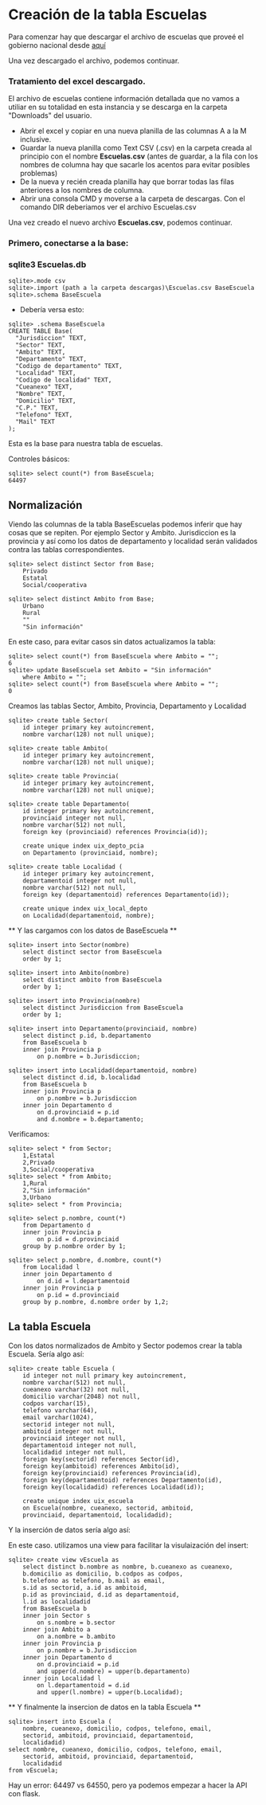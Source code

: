# Creación de la tabla Escuelas

Para comenzar hay que descargar el archivo de escuelas que 
proveé el gobierno nacional desde [aquí](https://www.argentina.gob.ar/sites/default/files/2023.09.04_padron_oficial_establecimientos_educativos_die.xlsx)

Una vez descargado el archivo, podemos continuar.

### Tratamiento del excel descargado.

El archivo de escuelas contiene información detallada que no vamos
a utiliar en su totalidad en esta instancia y se descarga en la
carpeta "Downloads" del usuario.

- Abrir el excel y copiar en una nueva planilla de las columnas A a la M inclusive.
- Guardar la nueva planilla como Text CSV (.csv) en la carpeta creada al principio con el nombre **Escuelas.csv** (antes de guardar, a la fila con los nombres de columna hay que sacarle los acentos para evitar posibles problemas)
- De la nueva y recién creada planilla hay que borrar todas las filas anteriores
a los nombres de columna.
- Abrir una consola CMD y moverse a la carpeta de descargas. Con el comando DIR deberiamos ver el archivo Escuelas.csv

Una vez creado el nuevo archivo **Escuelas.csv**, podemos continuar.

### Primero, conectarse a la base:

### sqlite3 Escuelas.db
```
sqlite>.mode csv
sqlite>.import (path a la carpeta descargas)\Escuelas.csv BaseEscuela
sqlite>.schema BaseEscuela
```
- Debería versa esto:
```
sqlite> .schema BaseEscuela
CREATE TABLE Base(
  "Jurisdiccion" TEXT,
  "Sector" TEXT,
  "Ambito" TEXT,
  "Departamento" TEXT,
  "Codigo de departamento" TEXT,
  "Localidad" TEXT,
  "Codigo de localidad" TEXT,
  "Cueanexo" TEXT,
  "Nombre" TEXT,
  "Domicilio" TEXT,
  "C.P." TEXT,
  "Telefono" TEXT,
  "Mail" TEXT
);
```
Esta es la base para nuestra tabla de escuelas. 

Controles básicos:
```
sqlite> select count(*) from BaseEscuela;
64497
```
## Normalización

Viendo las columnas de la tabla BaseEscuelas podemos inferir que hay cosas que se repiten. Por ejemplo Sector y Ambito.
Jurisdiccion es la provincia y así como los datos de departamento y localidad
serán validados contra las tablas correspondientes.

```
sqlite> select distinct Sector from Base;
    Privado
    Estatal
    Social/cooperativa

sqlite> select distinct Ambito from Base;
    Urbano
    Rural
    ""
    "Sin información"
```
En este caso, para evitar casos sin datos actualizamos la tabla:
```
sqlite> select count(*) from BaseEscuela where Ambito = "";
6
sqlite> update BaseEscuela set Ambito = "Sin información"
    where Ambito = "";
sqlite> select count(*) from BaseEscuela where Ambito = "";
0
```
Creamos las tablas Sector, Ambito, Provincia, Departamento y Localidad
```
sqlite> create table Sector(
    id integer primary key autoincrement,
    nombre varchar(128) not null unique);

sqlite> create table Ambito(
    id integer primary key autoincrement,
    nombre varchar(128) not null unique);

sqlite> create table Provincia(
    id integer primary key autoincrement,
    nombre varchar(128) not null unique);

sqlite> create table Departamento(
    id integer primary key autoincrement,
    provinciaid integer not null,
    nombre varchar(512) not null,
    foreign key (provinciaid) references Provincia(id));

    create unique index uix_depto_pcia
    on Departamento (provinciaid, nombre);

sqlite> create table Localidad (
    id integer primary key autoincrement,
    departamentoid integer not null,
    nombre varchar(512) not null,
    foreign key (departamentoid) references Departamento(id));

    create unique index uix_local_depto
    on Localidad(departamentoid, nombre);
```
** Y las cargamos con los datos de BaseEscuela **
```
sqlite> insert into Sector(nombre) 
    select distinct sector from BaseEscuela
    order by 1;

sqlite> insert into Ambito(nombre) 
    select distinct ambito from BaseEscuela
    order by 1;

sqlite> insert into Provincia(nombre)
    select distinct Jurisdiccion from BaseEscuela
    order by 1;

sqlite> insert into Departamento(provinciaid, nombre)
    select distinct p.id, b.departamento
    from BaseEscuela b
    inner join Provincia p 
        on p.nombre = b.Jurisdiccion;

sqlite> insert into Localidad(departamentoid, nombre)
    select distinct d.id, b.localidad
    from BaseEscuela b
    inner join Provincia p
        on p.nombre = b.Jurisdiccion
    inner join Departamento d
        on d.provinciaid = p.id
        and d.nombre = b.departamento;
```
Verificamos:
```
sqlite> select * from Sector;
    1,Estatal
    2,Privado
    3,Social/cooperativa
sqlite> select * from Ambito;
    1,Rural
    2,"Sin información"
    3,Urbano
sqlite> select * from Provincia;

sqlite> select p.nombre, count(*) 
    from Departamento d
    inner join Provincia p
        on p.id = d.provinciaid
    group by p.nombre order by 1;

sqlite> select p.nombre, d.nombre, count(*) 
    from Localidad l
    inner join Departamento d
        on d.id = l.departamentoid
    inner join Provincia p
        on p.id = d.provinciaid
    group by p.nombre, d.nombre order by 1,2;
```
## La tabla Escuela

Con los datos normalizados de Ambito y Sector podemos
crear la tabla Escuela. Sería algo así:
```
sqlite> create table Escuela (
    id integer not null primary key autoincrement,
    nombre varchar(512) not null,
    cueanexo varchar(32) not null,
    domicilio varchar(2048) not null,
    codpos varchar(15),
    telefono varchar(64),
    email varchar(1024),
    sectorid integer not null,
    ambitoid integer not null,
    provinciaid integer not null,
    departamentoid integer not null,
    localidadid integer not null,
    foreign key(sectorid) references Sector(id),
    foreign key(ambitoid) references Ambito(id),
    foreign key(provinciaid) references Provincia(id),
    foreign key(departamentoid) references Departamento(id),
    foreign key(localidadid) references Localidad(id));

    create unique index uix_escuela
    on Escuela(nombre, cueanexo, sectorid, ambitoid,
    provinciaid, departamentoid, localidadid);
```    

Y la inserción de datos sería algo así:

En este caso. utilizamos una view para facilitar la 
visulaización del insert:
``` 
sqlite> create view vEscuela as
    select distinct b.nombre as nombre, b.cueanexo as cueanexo, 
    b.domicilio as domicilio, b.codpos as codpos, 
    b.telefono as telefono, b.mail as email,
    s.id as sectorid, a.id as ambitoid, 
    p.id as provinciaid, d.id as departamentoid, 
    l.id as localidadid
    from BaseEscuela b
    inner join Sector s
        on s.nombre = b.sector
    inner join Ambito a
        on a.nombre = b.ambito
    inner join Provincia p
        on p.nombre = b.Jurisdiccion
    inner join Departamento d
        on d.provinciaid = p.id
        and upper(d.nombre) = upper(b.departamento)
    inner join Localidad l
        on l.departamentoid = d.id
        and upper(l.nombre) = upper(b.Localidad);
```
** Y finalmente la insercion de datos en la tabla Escuela **
```
sqlite> insert into Escuela (
    nombre, cueanexo, domicilio, codpos, telefono, email,
    sectorid, ambitoid, provinciaid, departamentoid,
    localidadid)
select nombre, cueanexo, domicilio, codpos, telefono, email,
    sectorid, ambitoid, provinciaid, departamentoid,
    localidadid
from vEscuela;
```

Hay un error: 64497 vs  64550, pero ya podemos empezar a hacer la
API con flask.

